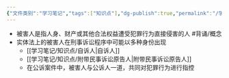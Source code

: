 ```yaml
---
{"文件类别":"学习笔记","tags":["知识点"],"dg-publish":true,"permalink":"/学习笔记/知识点/被害人/","dgPassFrontmatter":true}
---
```


- 被害人是指人身、财产或其他合法权益遭受犯罪行为直接侵害的人 #背诵/概念 
- 实体法上的被害人在刑事诉讼程序中可能以多种身份出现
	- [[学习笔记/知识点/自诉人\|自诉人]]
	- [[学习笔记/知识点/附带民事诉讼原告人\|附带民事诉讼原告人]]
	- 在公诉案件中，被害人与公诉人一道，共同对犯罪行为进行指控